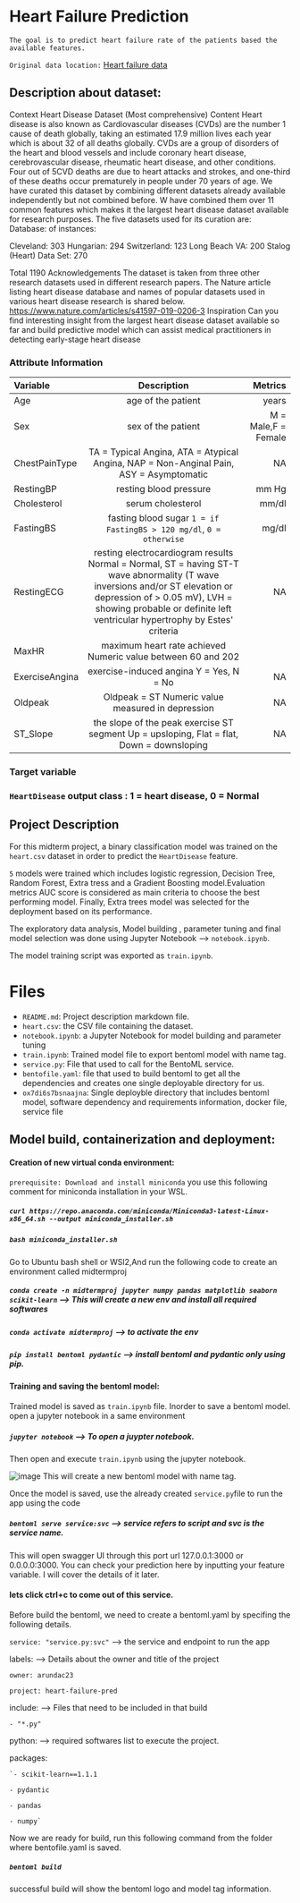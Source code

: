 # Heart Failure Prediction
`The goal is to predict heart failure rate of the patients based the available features.`

`Original data location:` [Heart failure data](https://www.openml.org/search?type=data&status=active&id=43682)

## Description about dataset:
Context Heart Disease Dataset (Most comprehensive) Content Heart disease is also known as Cardiovascular diseases (CVDs) are the number 1 cause of death globally, taking an estimated 17.9 million lives each year which is about 32 of all deaths globally. CVDs are a group of disorders of the heart and blood vessels and include coronary heart disease, cerebrovascular disease, rheumatic heart disease, and other conditions. Four out of 5CVD deaths are due to heart attacks and strokes, and one-third of these deaths occur prematurely in people under 70 years of age. We have curated this dataset by combining different datasets already available independently but not combined before. W have combined them over 11 common features which makes it the largest heart disease dataset available for research purposes. The five datasets used for its curation are: Database: of instances:

Cleveland: 303 Hungarian: 294 Switzerland: 123 Long Beach VA: 200 Stalog (Heart) Data Set: 270

Total 1190 Acknowledgements The dataset is taken from three other research datasets used in different research papers. The Nature article listing heart disease database and names of popular datasets used in various heart disease research is shared below. https://www.nature.com/articles/s41597-019-0206-3 Inspiration Can you find interesting insight from the largest heart disease dataset available so far and build predictive model which can assist medical practitioners in detecting early-stage heart disease

### Attribute Information

| Variable | Description | Metrics   |
:---        |    :----:   |            ---:|
| Age | age of the patient | years |
| Sex | sex of the patient | M = Male,F = Female |
| ChestPainType | TA = Typical Angina, ATA = Atypical Angina, NAP = Non-Anginal Pain, ASY = Asymptomatic | NA |
| RestingBP | resting blood pressure | mm Hg |
| Cholesterol | serum cholesterol | mm/dl |
| FastingBS | fasting blood sugar	`1 = if FastingBS > 120 mg/dl`, `0 = otherwise` | mg/dl |
|RestingECG | resting electrocardiogram results	Normal = Normal, ST = having ST-T wave abnormality (T wave inversions and/or ST elevation or depression of > 0.05 mV), LVH = showing probable or definite left ventricular hypertrophy by Estes' criteria|NA|
|MaxHR|	maximum heart rate achieved	Numeric value between 60 and 202
|ExerciseAngina|	exercise-induced angina	Y = Yes, N = No|NA|
|Oldpeak|	Oldpeak = ST	Numeric value measured in depression|NA|
|ST_Slope|	the slope of the peak exercise ST segment	Up = upsloping, Flat = flat, Down = downsloping|NA|

### Target variable

### `HeartDisease`	output class : 1 = heart disease, 0 = Normal

## Project Description

For this midterm project, a binary classification model was trained on the `heart.csv` dataset in order to predict the `HeartDisease` feature.

`5` models were trained which includes logistic regression, Decision Tree, Random Forest, Extra tress and a Gradient Boosting model.Evaluation metrics AUC score is considered as main criteria to choose the best performing model. Finally, Extra trees model was selected for the deployment based on its performance. 

The exploratory data analysis, Model building , parameter tuning and final model selection was done using Jupyter Notebook --> `notebook.ipynb`.

The model training script was exported as `train.ipynb`.

# Files

* `README.md`: Project description markdown file.
* `heart.csv`: the CSV file containing the dataset.
* `notebook.ipynb`: a Jupyter Notebook for model building and parameter tuning
* `train.ipynb`: Trained model file to export bentoml model with name tag.
* `service.py`:  File that used to call for the BentoML service.
* `bentofile.yaml`: file that used to build bentoml to get all the dependencies and creates one single deployable directory for us.
* `ox7di6s7bsnaajna`: Single deployble directory that includes bentoml model, software dependency and requirements information, docker file, service file

## Model build, containerization and deployment:
#### Creation of new virtual conda environment:
`prerequisite: Download and install miniconda`
you use this following comment for miniconda installation in your WSL.
##### `curl https://repo.anaconda.com/miniconda/Miniconda3-latest-Linux-x86_64.sh --output miniconda_installer.sh`
##### `bash miniconda_installer.sh`

Go to Ubuntu bash shell or WSl2,And run the following code to create an environment called midtermproj

##### `conda create -n midtermproj jupyter numpy pandas matplotlib seaborn scikit-learn` --> This will create a new env and install all required softwares

##### `conda activate midtermproj` --> to activate the env

##### `pip install bentoml pydantic` --> install bentoml and pydantic only using pip.

#### Training and saving the bentoml model:

Trained model is saved as `train.ipynb` file. Inorder to save a bentoml model. open a jupyter notebook in a same environment

##### `jupyter notebook` --> To open a juypter notebook.

Then open and execute `train.ipynb` using the jupyter notebook.

![image](https://user-images.githubusercontent.com/76126029/201117248-f18c30f3-b64e-43dd-8929-04bfd9117029.png)
This will create a new bentoml model with name tag.

Once the model is saved, use the already created `service.py`file to run the app using the code

##### `bentoml serve service:svc` -->  service refers to script and svc is the service name.

This will open swagger UI through this port url 127.0.0.1:3000 or 0.0.0.0:3000. You can check your prediction here by inputting your feature variable. I will cover the details of it later.

#### lets click ctrl+c to come out of this service.

Before build the bentoml, we need to create a bentoml.yaml by specifing the following details.
 
`service: "service.py:svc"` --> the service and endpoint to run the app

labels: --> Details about the owner and title of the project

  `owner: arundac23`
  
  `project: heart-failure-pred`
  
include: --> Files that need to be included in that build

`- "*.py"`

python: --> required softwares list to execute the project.

  packages:
  
    `- scikit-learn==1.1.1
    
    - pydantic
    
    - pandas
    
    - numpy`
    
 Now we are ready for build, run this following command from the folder where bentofile.yaml is saved.
 
 ##### `bentoml build`
 
 successful build will show the bentoml logo and model tag information.




